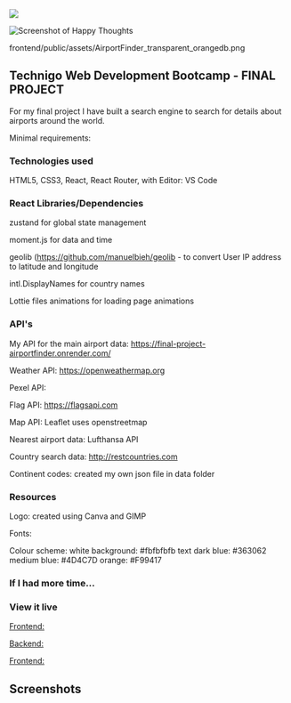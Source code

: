 
<img src="public/assets/AirportFinder_transparent_orangedb.png" />



![Screenshot of Happy Thoughts](/public/assets/screenshot1.png?raw=true "Screenshot of Happy Thoughts")

frontend/public/assets/AirportFinder_transparent_orangedb.png

## Technigo Web Development Bootcamp - FINAL PROJECT ##

For my final project I have built a search engine to search for details about airports around the world.

Minimal requirements: 


### Technologies used

HTML5, CSS3, React, React Router, with Editor: VS Code


### React Libraries/Dependencies

zustand for global state management

moment.js for data and time

geolib (https://github.com/manuelbieh/geolib - to convert User IP address to latitude and longitude

intl.DisplayNames for country names

Lottie files animations for loading page animations

### API's

My API for the main airport data: https://final-project-airportfinder.onrender.com/

Weather API: https://openweathermap.org

Pexel API: 

Flag API: https://flagsapi.com

Map API: Leaflet uses openstreetmap

Nearest airport data: Lufthansa API

Country search data: http://restcountries.com

Continent codes: created my own json file in data folder

### Resources

Logo: created using Canva and GIMP

Fonts: 

Colour scheme: 
white background: #fbfbfbfb
text dark blue: #363062
medium blue: #4D4C7D
orange: #F99417


### If I had more time...




### View it live

<ins>Frontend:</ins> 

<ins> Backend:</ins> 

<ins> Frontend:</ins> 

## Screenshots


